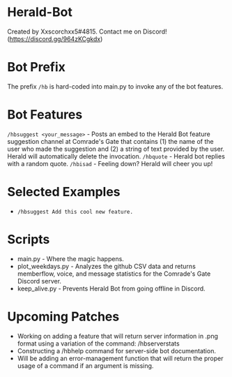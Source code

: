 # Herald-Bot

Created by Xxscorchxx5#4815. 
Contact me on Discord! (https://discord.gg/964zKCgkdx)

# Bot Prefix
The prefix `/hb` is hard-coded into main.py to invoke any of the bot features.

# Bot Features
`/hbsuggest <your_message>` - Posts an embed to the Herald Bot feature suggestion channel at Comrade's Gate that contains (1) the name of the user who made the suggestion and (2) a string of text provided by the user. Herald will automatically delete the invocation.
`/hbquote` - Herald bot replies with a random quote.
`/hbisad` - Feeling down? Herald will cheer you up!

# Selected Examples
- `/hbsuggest Add this cool new feature.`

# Scripts
- main.py - Where the magic happens.
- plot_weekdays.py - Analyzes the github CSV data and returns memberflow, voice, and message statistics for the Comrade's Gate Discord server.
- keep_alive.py - Prevents Herald Bot from going offline in Discord.

# Upcoming Patches
- Working on adding a feature that will return server information in .png format using a variation of the command: /hbserverstats
- Constructing a /hbhelp command for server-side bot documentation.
- Will be adding an error-management function that will return the proper usage of a command if an argument is missing.
